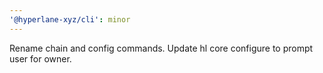 ```yaml
---
'@hyperlane-xyz/cli': minor
---
```


Rename chain and config commands. Update hl core configure to prompt user for owner.
